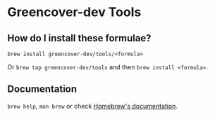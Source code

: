 # Greencover-dev Tools

## How do I install these formulae?

`brew install greencover-dev/tools/<formula>`

Or `brew tap greencover-dev/tools` and then `brew install <formula>`.

## Documentation

`brew help`, `man brew` or check [Homebrew's documentation](https://docs.brew.sh).

